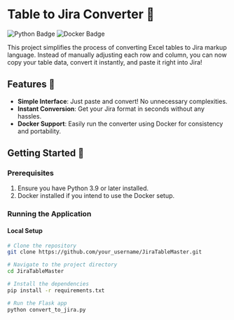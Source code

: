 # Table to Jira Converter 🔄

![Python Badge](https://img.shields.io/badge/Python-3.9-blue?logo=python)
![Docker Badge](https://img.shields.io/badge/Docker-yes-blue?logo=docker)

This project simplifies the process of converting Excel tables to Jira markup language. Instead of manually adjusting each row and column, you can now copy your table data, convert it instantly, and paste it right into Jira!

## Features 🌟

- **Simple Interface**: Just paste and convert! No unnecessary complexities.
- **Instant Conversion**: Get your Jira format in seconds without any hassles.
- **Docker Support**: Easily run the converter using Docker for consistency and portability.

## Getting Started 🚀

### Prerequisites

1. Ensure you have Python 3.9 or later installed.
2. Docker installed if you intend to use the Docker setup.

### Running the Application

#### Local Setup

```bash
# Clone the repository
git clone https://github.com/your_username/JiraTableMaster.git

# Navigate to the project directory
cd JiraTableMaster

# Install the dependencies
pip install -r requirements.txt

# Run the Flask app
python convert_to_jira.py
